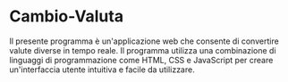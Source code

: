 # Cambio-Valuta
Il presente programma è un'applicazione web che consente di convertire valute diverse in tempo reale. Il programma utilizza una combinazione di linguaggi di programmazione come HTML, CSS e JavaScript per creare un'interfaccia utente intuitiva e facile da utilizzare.

